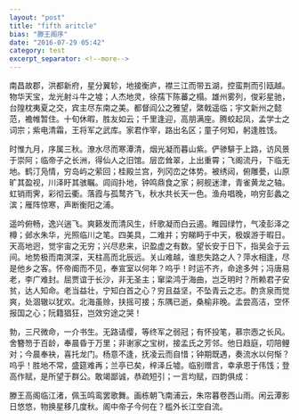 ```yaml
---
layout: "post"
title: "fifth aritcle"
bias: "滕王阁序"
date: "2016-07-29 05:42"
category: test
excerpt_separator: <!--more-->
---
```


南昌故郡，洪都新府，星分翼轸，地接衡庐，襟三江而带五湖，控蛮荆而引瓯越。物华天宝，龙光射斗牛之墟；人杰地灵，徐孺下陈蕃之榻。雄州雾列，俊彩星驰，台隍枕夷夏之交，宾主尽东南之美。<!--more-->都督阎公之雅望，綮戟遥临；宇文新州之懿范，襜帷暂住。十旬休暇，胜友如云；千里逢迎，高朋满座。腾蛟起凤，孟学士之词宗；紫电清霜，王将军之武库。家君作宰，路出名区；童子何知，躬逢胜饯。

时惟九月，序属三秋。潦水尽而寒潭清，烟光凝而暮山紫。俨骖騑于上路，访风景于崇阿；临帝子之长洲，得仙人之旧馆。层峦耸翠，上出重霄；飞阁流丹，下临无地。鹤汀凫情，穷岛屿之萦回；桂殿兰宫，列冈峦之体势。被绣闼，俯雕甍，山原旷其盈视，川泽盱其骇瞩。闾阎扑地，钟鸣鼎食之家；舸舰迷津，青雀黄龙之轴。虹销雨霁，彩彻云衢。落霞与孤鹜齐飞，秋水共长天一色。渔舟唱晚，响穷彭蠡之滨；雁阵惊寒，声断衡阳之浦。

遥吟俯畅，逸兴遄飞。爽籁发而清风生，纤歌凝而白云遏。睢园绿竹，气凌彭泽之樽；邺水朱华，光照临川之笔。四美具，二难并；穷睇眄于中天，极娱游于暇日。天高地迥，觉宇宙之无穷；兴尽悲来，识盈虚之有数。望长安于日下，指吴会于云间。地势极而南溟深，天柱高而北辰远。关山难越，谁悲失路之人？萍水相逢，尽是他乡之客。怀帝阍而不见，奉宣室以何年？呜乎！时运不齐，命途多舛；冯唐易老，李广难封。屈贾谊于长沙，非无圣主；窜梁鸿于海曲，岂乏明时？所赖君子安贫，达人知命。老当益壮，宁知白首之心？穷且益坚，不坠青云之志。酌贪泉而觉爽，处涸辙以犹欢。北海虽赊，扶摇可接；东隅已逝，桑榆非晚。孟尝高洁，空怀报国之心；阮籍猖狂，岂效穷途之哭！

勃，三尺微命，一介书生。无路请缨，等终军之弱冠；有怀投笔，慕宗悫之长风。舍簪笏于百龄，奉晨昏于万里；非谢家之宝树，接孟氏之芳邻。他日趋庭，叨陪鲤对；今晨奉袂，喜托龙门。杨意不逢，抚凌云而自惜；钟期既遇，奏流水以何惭？呜乎！胜地不常，盛筵难再；兰亭已矣，梓泽丘墟。临别赠言，幸承恩于伟饯；登高作赋，是所望于群公。敢竭鄙诚，恭疏短引；一言均赋，四韵俱成：

滕王高阁临江渚，佩玉鸣鸾罢歌舞。画栋朝飞南浦云，朱帘暮卷西山雨。闲云潭影日悠悠，物换星移几度秋。阁中帝子今何在？槛外长江空自流。
